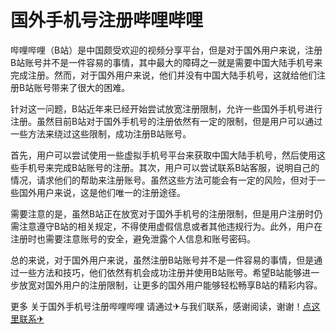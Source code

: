 # 国外手机号注册哔哩哔哩

哔哩哔哩（B站）是中国颇受欢迎的视频分享平台，但是对于国外用户来说，注册B站账号并不是一件容易的事情，其中最大的障碍之一就是需要中国大陆手机号来完成注册。然而，对于国外用户来说，他们并没有中国大陆手机号，这就给他们注册B站账号带来了很大的困难。

针对这一问题，B站近年来已经开始尝试放宽注册限制，允许一些国外手机号进行注册。虽然目前B站对于国外手机号的注册依然有一定的限制，但是用户可以通过一些方法来绕过这些限制，成功注册B站账号。

首先，用户可以尝试使用一些虚拟手机号平台来获取中国大陆手机号，然后使用这些手机号来完成B站账号的注册。其次，用户可以尝试联系B站客服，说明自己的情况，请求他们的帮助来注册账号。虽然这些方法可能会有一定的风险，但对于一些国外用户来说，这是他们唯一的注册途径。

需要注意的是，虽然B站正在放宽对于国外手机号的注册限制，但是用户注册时仍需注意遵守B站的相关规定，不得使用虚假信息或者其他违规行为。此外，用户在注册时也需要注意账号的安全，避免泄露个人信息和账号密码。

总的来说，对于国外用户来说，虽然注册B站账号并不是一件容易的事情，但是通过一些方法和技巧，他们依然有机会成功注册并使用B站账号。希望B站能够进一步放宽对国外用户的注册限制，让更多的国外用户能够轻松畅享B站的精彩内容。

更多 关于国外手机号注册哔哩哔哩 请通过✈与我们联系，感谢阅读，谢谢！[点这里联系✈](https://c.k02.cc)